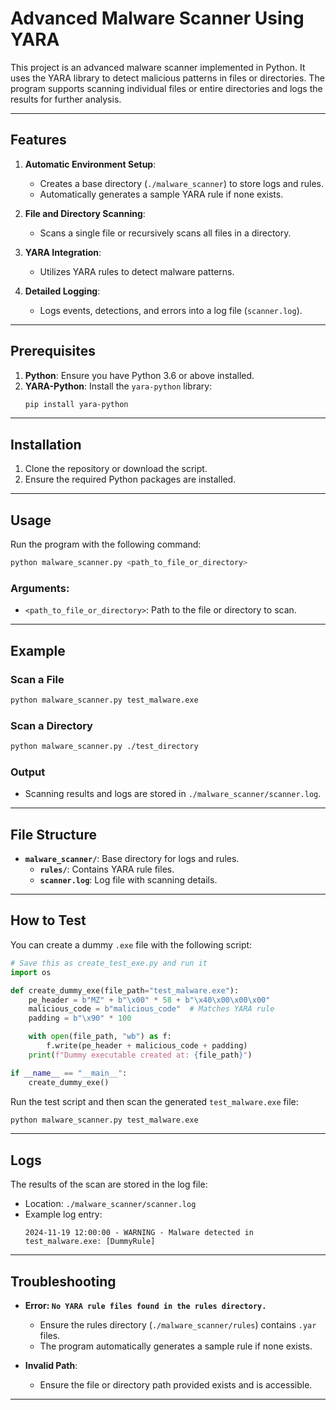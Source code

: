 
# Advanced Malware Scanner Using YARA

This project is an advanced malware scanner implemented in Python. It uses the YARA library to detect malicious patterns in files or directories. The program supports scanning individual files or entire directories and logs the results for further analysis.

---

## Features

1. **Automatic Environment Setup**: 
   - Creates a base directory (`./malware_scanner`) to store logs and rules.
   - Automatically generates a sample YARA rule if none exists.

2. **File and Directory Scanning**:
   - Scans a single file or recursively scans all files in a directory.

3. **YARA Integration**:
   - Utilizes YARA rules to detect malware patterns.

4. **Detailed Logging**:
   - Logs events, detections, and errors into a log file (`scanner.log`).

---

## Prerequisites

1. **Python**: Ensure you have Python 3.6 or above installed.
2. **YARA-Python**: Install the `yara-python` library:
   ```bash
   pip install yara-python
   ```

---

## Installation

1. Clone the repository or download the script.
2. Ensure the required Python packages are installed.

---

## Usage

Run the program with the following command:

```bash
python malware_scanner.py <path_to_file_or_directory>
```

### Arguments:
- `<path_to_file_or_directory>`: Path to the file or directory to scan.

---

## Example

### Scan a File
```bash
python malware_scanner.py test_malware.exe
```

### Scan a Directory
```bash
python malware_scanner.py ./test_directory
```

### Output
- Scanning results and logs are stored in `./malware_scanner/scanner.log`.

---

## File Structure

- **`malware_scanner/`**: Base directory for logs and rules.
  - **`rules/`**: Contains YARA rule files.
  - **`scanner.log`**: Log file with scanning details.

---

## How to Test

You can create a dummy `.exe` file with the following script:

```python
# Save this as create_test_exe.py and run it
import os

def create_dummy_exe(file_path="test_malware.exe"):
    pe_header = b"MZ" + b"\x00" * 58 + b"\x40\x00\x00\x00"
    malicious_code = b"malicious_code"  # Matches YARA rule
    padding = b"\x90" * 100

    with open(file_path, "wb") as f:
        f.write(pe_header + malicious_code + padding)
    print(f"Dummy executable created at: {file_path}")

if __name__ == "__main__":
    create_dummy_exe()
```

Run the test script and then scan the generated `test_malware.exe` file:
```bash
python malware_scanner.py test_malware.exe
```

---

## Logs

The results of the scan are stored in the log file:
- Location: `./malware_scanner/scanner.log`
- Example log entry:
  ```
  2024-11-19 12:00:00 - WARNING - Malware detected in test_malware.exe: [DummyRule]
  ```

---

## Troubleshooting

- **Error: `No YARA rule files found in the rules directory.`**
  - Ensure the rules directory (`./malware_scanner/rules`) contains `.yar` files.
  - The program automatically generates a sample rule if none exists.

- **Invalid Path**:
  - Ensure the file or directory path provided exists and is accessible.

---
